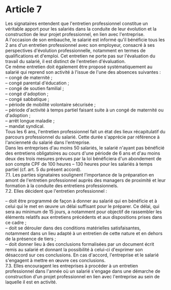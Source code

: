 # Article 7

  
Les signataires entendent que l'entretien professionnel constitue un véritable apport pour les salariés dans la conduite de leur évolution et la construction de leur projet professionnel, en lien avec l'entreprise.  
A l'occasion de son embauche, le salarié est informé qu'il bénéficie tous les 2 ans d'un entretien professionnel avec son employeur, consacré à ses perspectives d'évolution professionnelle, notamment en termes de qualifications et d'emploi. Cet entretien ne porte pas sur l'évaluation du travail du salarié, il est distinct de l'entretien d'évaluation.  
Ce même entretien doit également être proposé systématiquement au salarié qui reprend son activité à l'issue de l'une des absences suivantes :  
– congé de maternité ;  
– congé parental d'éducation ;  
– congé de soutien familial ;  
– congé d'adoption ;  
– congé sabbatique ;  
– période de mobilité volontaire sécurisée ;  
– période d'activité à temps partiel faisant suite à un congé de maternité ou d'adoption ;  
– arrêt longue maladie ;  
– mandat syndical.  
Tous les 6 ans, l'entretien professionnel fait un état des lieux récapitulatif du parcours professionnel du salarié. Cette durée s'apprécie par référence à l'ancienneté du salarié dans l'entreprise.  
Dans les entreprises d'au moins 50 salariés, le salarié n'ayant pas bénéficié des entretiens obligatoires au cours d'une période de 6 ans et d'au moins deux des trois mesures prévues par la loi bénéficiera d'un abondement de son compte CPF de 100 heures – 130 heures pour les salariés à temps partiel (cf. art. 5 du présent accord).  
7.1. Les parties signataires soulignent l'importance de la préparation en amont de l'entretien professionnel auprès des managers de proximité et leur formation à la conduite des entretiens professionnels.  
7.2. Elles décident que l'entretien professionnel :

  
– doit être programmé de façon à donner au salarié qui en bénéficie et à celui qui le met en œuvre un délai suffisant pour le préparer. Ce délai, qui sera au minimum de 15 jours, a notamment pour objectif de rassembler les éléments relatifs aux entretiens précédents et aux dispositions prises dans ce cadre ;  
– doit se dérouler dans des conditions matérielles satisfaisantes, notamment dans un lieu adapté à un entretien de cette nature et en dehors de la présence de tiers ;  
– doit donner lieu à des conclusions formalisées par un document écrit remis au salarié et donnant la possibilité à celui-ci d'exprimer son désaccord sur ces conclusions. En cas d'accord, l'entreprise et le salarié s'engagent à mettre en œuvre ces conclusions.  
7.3. Elles encouragent les entreprises à procéder à un entretien professionnel dans l'année où un salarié s'engage dans une démarche de construction d'un projet professionnel en lien avec l'entreprise au sein de laquelle il est en activité.

